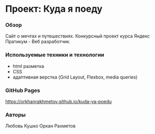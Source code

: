 # Проект: Куда я поеду

### Обзор
Сайт о мечтах и путешествиях.
Конкурсный проект курса Яндекс Пратикум - Веб разработчик.

### Используемые техники и технологии
- html разметка
- CSS
- адаптивная верстка (Grid Layout, Flexbox, media queries)

### GitHub Pages
https://orkhanrakhmetov.github.io/kuda-ya-poedu

### Авторы
Любовь Кушко
Орхан Рахметов
